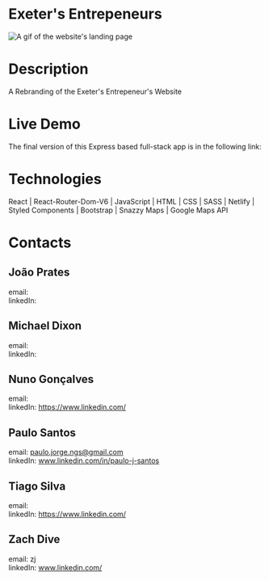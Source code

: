 # Exeter's Entrepeneurs

<img src=/Documentation.png alt="A gif of the website's landing page" />

# Description
A Rebranding of the Exeter's Entrepeneur's Website


# Live Demo
The final version of this Express based full-stack app 
is in the following link:




# Technologies

React | React-Router-Dom-V6 | JavaScript | HTML | CSS | SASS | Netlify | Styled Components | Bootstrap | Snazzy Maps | Google Maps API


# Contacts

## João Prates
email: 
<br>
linkedIn: 

## Michael Dixon
email: 
<br>
linkedIn: 

## Nuno Gonçalves
email: 
<br>
linkedIn: https://www.linkedin.com/

## Paulo Santos
email: paulo.jorge.ngs@gmail.com
<br>
linkedIn: www.linkedin.com/in/paulo-j-santos

## Tiago Silva
email: 
<br>
linkedIn: https://www.linkedin.com/

## Zach Dive
email: zj
<br>
linkedIn: www.linkedin.com/

<br>
<br>
